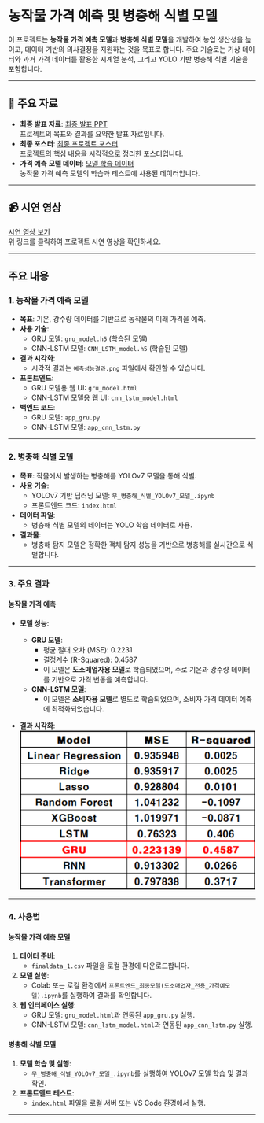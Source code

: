 # 농작물 가격 예측 및 병충해 식별 모델

이 프로젝트는 **농작물 가격 예측 모델**과 **병충해 식별 모델**을 개발하여 농업 생산성을 높이고, 데이터 기반의 의사결정을 지원하는 것을 목표로 합니다. 주요 기술로는 기상 데이터와 과거 가격 데이터를 활용한 시계열 분석, 그리고 YOLO 기반 병충해 식별 기술을 포함합니다.

---

## 📄 주요 자료
- **최종 발표 자료**: [최종 발표 PPT](https://drive.google.com/file/d/1Jplnj-rCE6TP8o1Bhprr-4tosptDxM73/view?usp=sharing)  
  프로젝트의 목표와 결과를 요약한 발표 자료입니다.
- **최종 포스터**: [최종 프로젝트 포스터](https://drive.google.com/file/d/1t1NzNb2CeWvxvOGGWzqtYXfu4CZA52hz/view?usp=sharing)  
  프로젝트의 핵심 내용을 시각적으로 정리한 포스터입니다.
- **가격 예측 모델 데이터**: [모델 학습 데이터](https://drive.google.com/drive/folders/1k8HKGJQGYZwzEx3BNlIdrcIaGD6oL4LZ?usp=sharing)  
  농작물 가격 예측 모델의 학습과 테스트에 사용된 데이터입니다.

---

## 📹 시연 영상
[시연 영상 보기](https://drive.google.com/file/d/14VwTPOiGJ6_nfw1GynbdI7tAMBkR7qgV/view?usp=sharing)  
위 링크를 클릭하여 프로젝트 시연 영상을 확인하세요.

---

## 주요 내용

### 1. 농작물 가격 예측 모델
- **목표**: 기온, 강수량 데이터를 기반으로 농작물의 미래 가격을 예측.
- **사용 기술**:
  - GRU 모델: `gru_model.h5` (학습된 모델)
  - CNN-LSTM 모델: `CNN_LSTM_model.h5` (학습된 모델)
- **결과 시각화**:
  - 시각적 결과는 `예측성능결과.png` 파일에서 확인할 수 있습니다.
- **프론트엔드**:
  - GRU 모델용 웹 UI: `gru_model.html`
  - CNN-LSTM 모델용 웹 UI: `cnn_lstm_model.html`
- **백엔드 코드**:
  - GRU 모델: `app_gru.py`
  - CNN-LSTM 모델: `app_cnn_lstm.py`

---

### 2. 병충해 식별 모델
- **목표**: 작물에서 발생하는 병충해를 YOLOv7 모델을 통해 식별.
- **사용 기술**:
  - YOLOv7 기반 딥러닝 모델: `무_병충해_식별_YOLOv7_모델_.ipynb`
  - 프론트엔드 코드: `index.html`
- **데이터 파일**:
  - 병충해 식별 모델의 데이터는 YOLO 학습 데이터로 사용.
- **결과물**:
  - 병충해 탐지 모델은 정확한 객체 탐지 성능을 기반으로 병충해를 실시간으로 식별합니다.

---

### 3. 주요 결과

#### 농작물 가격 예측
- **모델 성능**:
  - **GRU 모델**:  
    - 평균 절대 오차 (MSE): 0.2231  
    - 결정계수 (R-Squared): 0.4587  
    - 이 모델은 **도소매업자용 모델**로 학습되었으며, 주로 기온과 강수량 데이터를 기반으로 가격 변동을 예측합니다.
  - **CNN-LSTM 모델**:   
    - 이 모델은 **소비자용 모델**로 별도로 학습되었으며, 소비자 가격 데이터 예측에 최적화되었습니다.

- **결과 시각화**:
  ![예측 성능 결과](예측성능결과.png)

---

### 4. 사용법

#### 농작물 가격 예측 모델
1. **데이터 준비**:
   - `finaldata_1.csv` 파일을 로컬 환경에 다운로드합니다.
2. **모델 실행**:
   - Colab 또는 로컬 환경에서 `프론트엔드_최종모델(도소매업자_전용_가격예모델).ipynb`를 실행하여 결과를 확인합니다.
3. **웹 인터페이스 실행**:
   - GRU 모델: `gru_model.html`과 연동된 `app_gru.py` 실행.
   - CNN-LSTM 모델: `cnn_lstm_model.html`과 연동된 `app_cnn_lstm.py` 실행.

#### 병충해 식별 모델
1. **모델 학습 및 실행**:
   - `무_병충해_식별_YOLOv7_모델_.ipynb`를 실행하여 YOLOv7 모델 학습 및 결과 확인.
2. **프론트엔드 테스트**:
   - `index.html` 파일을 로컬 서버 또는 VS Code 환경에서 실행.

---
